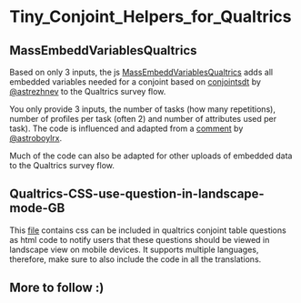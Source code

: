 # Tiny_Conjoint_Helpers_for_Qualtrics

## MassEmbeddVariablesQualtrics
Based on only 3 inputs, the js [MassEmbeddVariablesQualtrics](https://github.com/brueckmann/Tiny_Conjoint_Helpers_for_Qualtrics/blob/main/MassEmbeddVariablesQualtrics) adds all embedded variables needed for a conjoint based on [conjointsdt](https://github.com/astrezhnev/conjointsdt) by [@astrezhnev](https://github.com/astroboylrx) to the Qualtrics survey flow. 

You only provide 3 inputs, the number of tasks (how many repetitions), number of profiles per task (often 2) and number of attributes used per task). The code is influenced and adapted from a [comment](https://github.com/astrezhnev/conjointsdt/issues/5#issue-2146142409) by [@astroboylrx](https://github.com/astroboylrx).  

Much of the code can also be adapted for other uploads of embedded data to the Qualtrics survey flow. 

## Qualtrics-CSS-use-question-in-landscape-mode-GB 
This [file](Qualtrics-CSS-use-question-in-landscape-mode-GB.html) contains css can be included in qualtrics conjoint table questions as html code to notify users that these questions should be viewed in landscape view on mobile devices. It supports multiple languages, therefore, make sure to also include the code in all the translations. 

## More to follow :) 
